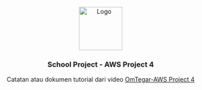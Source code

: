 <!-- Project Logo -->
<br/>
<div align="center">
    <img src="https://logos-world.net/wp-content/uploads/2021/08/Amazon-Web-Services-AWS-Logo.png" alt="Logo" width="100">
    <h3 align="center">School Project - AWS Project 4</h3>
     <p align="center">
        Catatan atau dokumen tutorial dari video <a href="https://www.youtube.com/watch?v=JmUMBKs3Y0c" target="_blank">OmTegar-AWS Project 4</a>
    </p>
    <br />
</div>